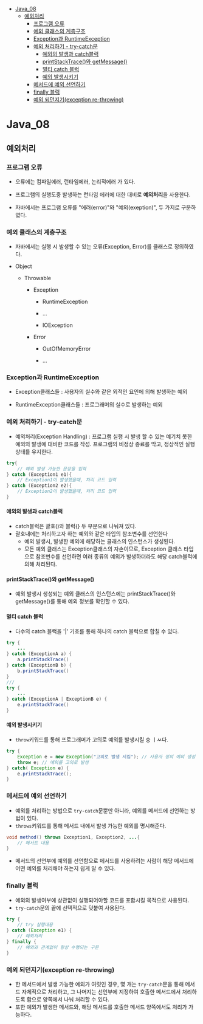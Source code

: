 - [Java_08](#java_08)
  - [예외처리](#예외처리)
    - [프로그램 오류](#프로그램-오류)
    - [예외 클래스의 계층구조](#예외-클래스의-계층구조)
    - [Exception과 RuntimeException](#exception과-runtimeexception)
    - [예외 처리하기 - try-catch문](#예외-처리하기---try-catch문)
      - [예외의 발생과 catch블럭](#예외의-발생과-catch블럭)
      - [printStackTrace()와 getMessage()](#printstacktrace와-getmessage)
      - [멀티 catch 블럭](#멀티-catch-블럭)
      - [예외 발생시키기](#예외-발생시키기)
    - [메서드에 예외 선언하기](#메서드에-예외-선언하기)
    - [finally 블럭](#finally-블럭)
    - [예외 되던지기(exception re-throwing)](#예외-되던지기exception-re-throwing)

# Java_08

## 예외처리

### 프로그램 오류

- 오류에는 컴파일에러, 런타임에러, 논리적에러 가 있다.

- 프로그램의 실행도중 발생하는 런타임 에러에 대한 대비로 **예외처리**을 사용한다.

- 자바에서는 프로그램 오류를 "에러(error)"와 "예외(exeption)", 두 가지로 구분하였다.

### 예외 클래스의 계층구조

- 자바에서는 실행 시 발생할 수 있는 오류(Exception, Error)를 클래스로 정의하였다.

- Object
  
  - Throwable
    
    - Exception
      
      - RuntimeException
      
      - ...
      
      - IOException
    
    - Error
      
      - OutOfMemoryError
      
      - ...

### Exception과 RuntimeException

- Exception클래스들 : 사용자의 실수와 같은 외적인 요인에 의해 발생하는 예외

- RuntimeException클래스들 : 프로그래머의 실수로 발생하는 예외

### 예외 처리하기 - try-catch문

- 예외처리(Exception Handling) : 프로그램 실행 시 발생 할 수 있는 예기치 못한 예외의 발생에 대비한 코드를 작성. 프로그램의 비정상 종료를 막고, 정상적인 실행상태를 유지한다.

```java
try{
    // 예외 발생 가능한 문장을 입력
} catch (Exception1 e1){
    // Exception1이 발생했을때, 처리 코드 입력
} catch (Exception2 e2){
    // Exception2이 발생했을때, 처리 코드 입력
}
```

#### 예외의 발생과 catch블럭

- catch블럭은 괄호()와 블럭{} 두 부분으로 나눠져 있다. 
- 괄호내에는 처리하고자 하는 예외와 같은 타입의 참조변수를 선언한다
  - 예외 발생시, 발생한 예외에 해당하는 클래스의 인스턴스가 생성된다.
  - 모든 예외 클래스는 Exception클래스의 자손이므로, Exception 클래스 타입으로 참조변수를 선언하면 여러 종류의 예외가 발생하더라도 해당 catch블럭에 의해 처리된다.

#### printStackTrace()와 getMessage()
- 예외 발생시 생성되는 예외 클래스의 인스턴스에는 printStackTrace()와 getMessage()를 통해 예외 정보를 확인할 수 있다.

#### 멀티 catch 블럭
- 다수의 catch 블럭을 '|' 기호를 통해 하나의 catch 블럭으로 합칠 수 있다.
```java
try {
	...
} catch (ExceptionA a) {
	a.printStackTrace()
} catch (ExceptionB b) {
	b.printStackTrace()
}
///
try {
	...
} catch (ExceptionA | ExceptionB e) {
	e.printStackTrace()
}
```

#### 예외 발생시키기
- `throw`키워드를 통해 프로그래머가 고의로 예외를 발생시킬 숭 ㅣㅆ다.
```java
try {
	Exception e = new Exception("고의로 발생 시킴"); // 사용자 정의 예외 생성
    throw e; // 예외를 고의로 발생
} catch( Exception e) {
	e.printStackTrace();
}
```

### 메서드에 예외 선언하기
- 예외를 처리하는 방법으로 `try-catch`문뿐만 아니라, 예외를 메서드에 선언하는 방법이 있다.
- `throws`키워드를 통해 메서드 내에서 발생 가능한 예외를 명시해준다.

```java
void method() throws Exception1, Exception2, ...{
	// 메서드 내용
}
```
- 메서드의 선언부에 예외를 선언함으로 메서드를 사용하려는 사람이 해당 메서드에 어떤 예외를 처리해야 하는지 쉽게 알 수 있다.

### finally 블럭
- 예외의 발생여부에 상관없이 실행되어야할 코드를 포함시킬 목적으로 사용된다.
- `try-catch`문의 끝에 선택적으로 덧붙여 사용된다.

```java
try {
	// try 실행내용
} catch (Exception e1) {
	// 예외처리
} finally {
	// 예외와 관계없이 항상 수행되는 구문
}
```

### 예외 되던지기(exception re-throwing)
- 한 메서드에서 발생 가능한 예외가 여럿인 경우, 몇 개는 `try-catch`문을 통해 메서드 자체적으로 처리하고, 그 나머지는 선언부에 지정하여 호출한 메서드에서 처리하도록 함으로 양쪽에서 나눠 처리할 수 있다.
- 또한 예외가 발생한 메서드와, 해당 메서드를 호출한 메서드 양쪽에서도 처리가 가능하다.
